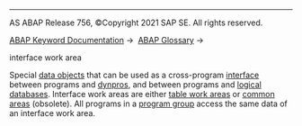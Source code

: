   

* * *

AS ABAP Release 756, ©Copyright 2021 SAP SE. All rights reserved.

[ABAP Keyword Documentation](javascript:call_link\('abenabap.htm'\)) →  [ABAP Glossary](javascript:call_link\('abenabap_glossary.htm'\)) → 

interface work area

Special [data objects](javascript:call_link\('abendata_object_glosry.htm'\) "Glossary Entry") that can be used as a cross-program [interface](javascript:call_link\('abenintf_gen_glosry.htm'\) "Glossary Entry") between programs and [dynpros](javascript:call_link\('abendynpro_glosry.htm'\) "Glossary Entry"), and between programs and [logical databases](javascript:call_link\('abenlogical_data_base_glosry.htm'\) "Glossary Entry"). Interface work areas are either [table work areas](javascript:call_link\('abentable_work_area_glosry.htm'\) "Glossary Entry") or [common areas](javascript:call_link\('abencommon_area_glosry.htm'\) "Glossary Entry") (obsolete). All programs in a [program group](javascript:call_link\('abenprogram_group_glosry.htm'\) "Glossary Entry") access the same data of an interface work area.